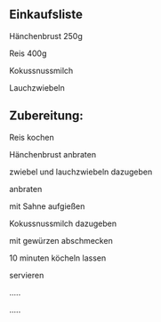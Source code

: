 ## Einkaufsliste
Hänchenbrust 250g

Reis 400g

Kokussnussmilch

Lauchzwiebeln

## Zubereitung:

Reis kochen

Hänchenbrust anbraten 

zwiebel und lauchzwiebeln dazugeben

anbraten

mit Sahne aufgießen

Kokussnussmilch dazugeben

mit gewürzen abschmecken

10 minuten köcheln lassen

servieren



.....

.....
